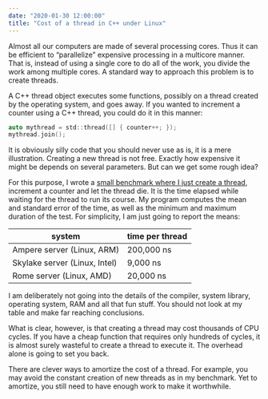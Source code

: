 ```yaml
---
date: "2020-01-30 12:00:00"
title: "Cost of a thread in C++ under Linux"
---
```




Almost all our computers are made of several processing cores. Thus it can be efficient to &ldquo;parallelize&rdquo; expensive processing in a multicore manner. That is, instead of using a single core to do all of the work, you divide the work among multiple cores. A standard way to approach this problem is to create threads.

A C++ thread object executes some functions, possibly on a thread created by the operating system, and goes away. If you wanted to increment a counter using a C++ thread, you could do it in this manner:
```C
auto mythread = std::thread([] { counter++; });
mythread.join();
```


It is obviously silly code that you should never use as is, it is a mere illustration. Creating a new thread is not free. Exactly how expensive it might be depends on several parameters. But can we get some rough idea?

For this purpose, I wrote a [small benchmark where I just create a thread](https://github.com/lemire/Code-used-on-Daniel-Lemire-s-blog/tree/master/2020/01/30), increment a counter and let the thread die. It is the time elapsed while waiting for the thread to run its course. My program computes the mean and standard error of the time, as well as the minimum and maximum duration of the test. For simplicity, I am just going to report the means:

system                   |time per thread          |
-------------------------|-------------------------|
Ampere server (Linux, ARM) |200,000 ns               |
Skylake server (Linux, Intel) |9,000 ns                 |
Rome server (Linux, AMD) |20,000 ns                |


I am deliberately not going into the details of the compiler, system library, operating system, RAM and all that fun stuff. You should not look at my table and make far reaching conclusions.

What is clear, however, is that creating a thread may cost thousands of CPU cycles. If you have a cheap function that requires only hundreds of cycles, it is almost surely wasteful to create a thread to execute it. The overhead alone is going to set you back.

There are clever ways to amortize the cost of a thread. For example, you may avoid the constant creation of new threads as in my benchmark. Yet to amortize, you still need to have enough work to make it worthwhile.

